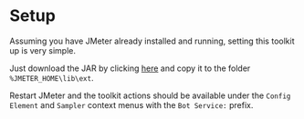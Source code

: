 # Setup
Assuming you have JMeter already installed and running, setting this toolkit up is very simple.

Just download the JAR by clicking [here](http://jmeter.apache.org) and copy it to the folder `%JMETER_HOME\lib\ext`.

Restart JMeter and the toolkit actions should be available under the `Config Element` and `Sampler` context menus with the `Bot Service:` prefix.